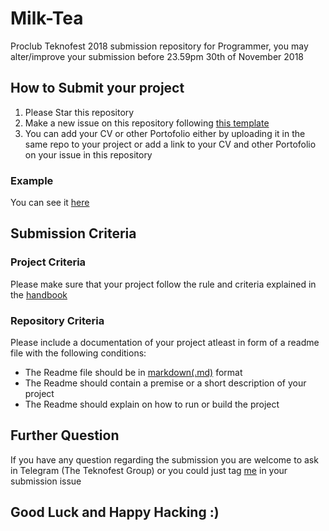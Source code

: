 # Milk-Tea
Proclub Teknofest 2018 submission repository for Programmer, you may alter/improve your submission before 23.59pm 30th of November 2018

## How to Submit your project
1. Please Star this repository
2. Make a new issue on this repository following [this template](https://github.com/helloproclub/Milk-Tea/issues/1)
3. You can add your CV or other Portofolio either by uploading it in the same repo to your project or add a link to your CV and other Portofolio on your issue in this repository

### Example
You can see it [here](https://github.com/helloproclub/Milk-Tea/issues/2)

## Submission Criteria

### Project Criteria
Please make sure that your project follow the rule and criteria explained in the [handbook](https://drive.google.com/file/d/1acTzougpw4bWsUXMXaHig40LELEF0_A6/view)

### Repository Criteria
Please include a documentation of your project atleast in form of a readme file with the following conditions:
- The Readme file should be in [markdown(.md)](https://github.com/adam-p/markdown-here/wiki/Markdown-Cheatsheet) format
- The Readme should contain a premise or a short description of your project
- The Readme should explain on how to run or build the project

## Further Question
If you have any question regarding the submission you are welcome to ask in Telegram (The Teknofest Group) or you could just tag [me](https://github.com/Blinfoldking) in your submission issue

## Good Luck and Happy Hacking :)
